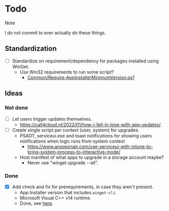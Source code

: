 # Todo

> [!NOTE]
> I do not commit to ever actually do these things.

## Standardization

* [ ] Standardize on requirement/dependency for packages installed using WinGet.
  * Use Win32 requirements to run some script?
    * [Common/Require-AppInstallerMinimumVersion.ps1](./Common/Require-AppInstallerMinimumVersion.ps1)

## Ideas

### Not done

* [ ] Let users trigger updates themselves.
  * <https://call4cloud.nl/2022/01/how-i-fell-in-love-with-app-updates/>.
* [ ] Create single script per context (user, system) for upgrades.
  * PSADT, serviceui.exe and toast notifications for showing users notifications when logic runs from system context
    * <https://www.anoopcnair.com/use-serviceui-with-intune-to-bring-system-process-to-interactive-mode/>
  * Host manifest of what apps to upgrade in a storage account maybe?
    * Never use "winget upgrade --all".

### Done

* [x] Add check and fix for prerequirements, in case they aren't present.
  * App Installer version that includes `winget-cli`.
  * Microsoft Visual C++ v14 runtime.
  * Done, see [here](./Prerequirement%20-%20VCRedist%202015-2022/Microsoft%20VCRedist%202015-2022%20-%20Install%20parameters.md).
